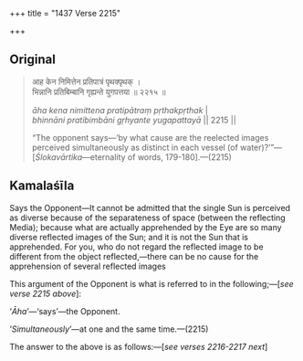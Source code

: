 +++
title = "1437 Verse 2215"

+++
## Original 
>
> आह केन निमित्तेन प्रतिपात्रं पृथक्पृथक् ।  
> भिन्नानि प्रतिबिम्बानि गृह्यन्ते युगपत्तया ॥ २२१५ ॥ 
>
> *āha kena nimittena pratipātraṃ pṛthakpṛthak* \|  
> *bhinnāni pratibimbāni gṛhyante yugapattayā* \|\| 2215 \|\| 
>
> “The opponent says—‘by what cause are the reelected images perceived simultaneously as distinct in each vessel (of water)?’”—[*Ślokavārtika*—eternality of words, 179-180].—(2215)



## Kamalaśīla

Says the Opponent—It cannot be admitted that the single Sun is perceived as diverse because of the separateness of space (between the reflecting Media); because what are actually apprehended by the Eye are so many diverse reflected images of the Sun; and it is not the Sun that is apprehended. For you, who do not regard the reflected image to be different from the object reflected,—there can be no cause for the apprehension of several reflected images

This argument of the Opponent is what is referred to in the following;—[*see verse 2215 above*]:

‘*Āha*’—‘says’—the Opponent.

‘*Simultaneously*’—at one and the same time.—(2215)

The answer to the above is as follows:—[*see verses 2216-2217 next*]


